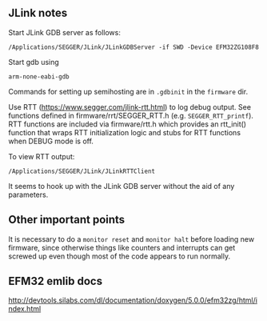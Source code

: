 JLink notes
-----

Start JLink GDB server as follows:

    /Applications/SEGGER/JLink/JLinkGDBServer -if SWD -Device EFM32ZG108F8

Start gdb using

    arm-none-eabi-gdb

Commands for setting up semihosting are in `.gdbinit` in the `firmware` dir.

Use RTT (https://www.segger.com/jlink-rtt.html) to log debug output. See
functions defined in firmware/rrt/SEGGER_RTT.h (e.g. `SEGGER_RTT_printf`).
RTT functions are included via firmware/rtt.h which provides an rtt_init()
function that wraps RTT initialization logic and stubs for RTT functions
when DEBUG mode is off.

To view RTT output:

    /Applications/SEGGER/JLink/JLinkRTTClient

It seems to hook up with the JLink GDB server without the aid of any
parameters.


Other important points
-----

It is necessary to do a `monitor reset` and `monitor halt` before loading new
firmware, since otherwise things like counters and interrupts can get screwed
up even though most of the code appears to run normally.


EFM32 emlib docs
----

http://devtools.silabs.com/dl/documentation/doxygen/5.0.0/efm32zg/html/index.html